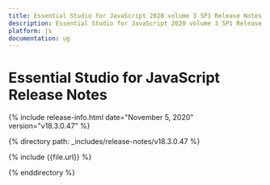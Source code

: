 ```yaml
---
title: Essential Studio for JavaScript 2020 volume 3 SP1 Release Notes  
description: Essential Studio for JavaScript 2020 volume 3 SP1 Release Notes  
platform: js
documentation: ug
---
```


# Essential Studio for JavaScript  Release Notes  

{% include release-info.html date="November 5, 2020"  version="v18.3.0.47" %} 


{% directory path: _includes/release-notes/v18.3.0.47 %}

{% include {{file.url}} %}

{% enddirectory %}